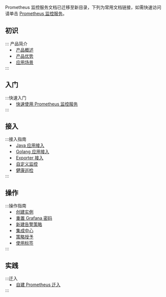 Prometheus 监控服务文档已迁移至新目录，下列为常用文档链接，如需快速访问请单击 [Prometheus 监控服务](https://cloud.tencent.com/document/product/1416)。
<h2  class="segment2"><img class="rno-learning-path-icon" src="https://main.qcloudimg.com/raw/a8ce0e6a692a35724164d759f9bfa5d9/icon-understand.svg" alt="">初识</h2>
<dx-accordion>
::: 产品简介
<li style="position: relative; left:15px;"><a   href="https://cloud.tencent.com/document/product/1416/55769">产品概述</a></li>
<li style="position: relative; left:15px;"><a href="https://cloud.tencent.com/document/product/1416/55770">产品优势</a></li>
 <li style="position: relative; left:15px;"><a href="https://cloud.tencent.com/document/product/1416/55771">应用场景</a></li>
:::
</dx-accordion>
<h2  class="segment3"><img class="rno-learning-path-icon" src="https://main.qcloudimg.com/raw/b2b7a7533e8f1dc7cfc9feb7c324d2f4/icon-practice.svg" alt="">入门</h2>
<dx-accordion>
:::快速入门
<li style="position: relative; left:15px;"><a href="https://cloud.tencent.com/document/product/1416/55778">快速使用 Prometheus 监控服务</a></li>
:::
</dx-accordion>
<h2 class="segment2"><img class="rno-learning-path-icon" src="https://main.qcloudimg.com/raw/b8f47345be550bc91985460eb78723bf/icon-develop.svg" alt="">接入</h2>
<dx-accordion>
:::接入指南
<li style="position: relative; left:15px;"><a href="https://cloud.tencent.com/document/product/1416/56030">Java 应用接入</a></li>
<li style="position: relative; left:15px;"><a href="https://cloud.tencent.com/document/product/1416/56033">Golang 应用接入</a></li>
 <li style="position: relative; left:15px;"><a href="https://cloud.tencent.com/document/product/1416/56034">Exporter 接入</a></li>
  <li style="position: relative; left:15px;"><a href="https://cloud.tencent.com/document/product/1416/56027">自定义监控</a></li>
	 <li style="position: relative; left:15px;"><a href="https://cloud.tencent.com/document/product/1416/56551">健康巡检</a></li>
:::
</dx-accordion>
<h2 class="segment3"><img class="rno-learning-path-icon" src="https://main.qcloudimg.com/raw/b1a5cb6f47635914808c4271683cad69.svg" alt="">操作</h2>
<dx-accordion>
:::操作指南
<li style="position: relative; left:15px;"><a href="https://cloud.tencent.com/document/product/1416/55982">创建实例</a></li>
<li style="position: relative; left:15px;"><a href="https://cloud.tencent.com/document/product/1416/55987">重置 Grafana 密码</a></li>
 <li style="position: relative; left:15px;"><a href="https://cloud.tencent.com/document/product/1416/56009">新建告警策略</a></li>
  <li style="position: relative; left:15px;"><a href="https://cloud.tencent.com/document/product/1416/55782">集成中心</a></li>
	 <li style="position: relative; left:15px;"><a href="https://cloud.tencent.com/document/product/1416/56022">策略授予</a></li>
	 	 <li style="position: relative; left:15px;"><a href="https://cloud.tencent.com/document/product/1416/56014">使用标签</a></li>
:::
</dx-accordion>
<h2  class="segment2"><img class="rno-learning-path-icon" src="https://main.qcloudimg.com/raw/b8f47345be550bc91985460eb78723bf/icon-develop.svg" alt="">实践</h2>
<dx-accordion>
:::迁入
<li style="position: relative; left:15px;"><a href="https://cloud.tencent.com/document/product/1416/56093">自建 Prometheus 迁入</a></li>
:::
</dx-accordion>
